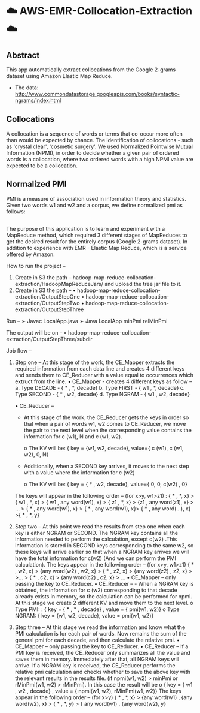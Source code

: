 # ☁️ AWS-EMR-Collocation-Extraction ☁️

## Abstract
This app automatically extract collocations from the Google 2-grams dataset using Amazon Elastic Map Reduce.
- The data: http://www.commondatastorage.googleapis.com/books/syntactic-ngrams/index.html

## Collocations
A collocation is a sequence of words or terms that co-occur more often than would be expected by chance. The identification of collocations - such as 'crystal clear', 'cosmetic surgery'.
We used Normalized Pointwise Mutual Information (NPMI), in order to decide whether a given pair of ordered words is a collocation, where two ordered words with a high NPMI value are expected to be a collocation.

## Normalized PMI
PMI is a measure of association used in information theory and statistics.
Given two words w1 and w2 and a corpus, we define normalized pmi as follows:

## 
The purpose of this application is to learn and experiment with a MapReduce method, which required 3 different
stages of MapReduces to get the desired result for the entirely corpus (Google 2-grams dataset).
In addition to experience with EMR - Elastic Map Reduce, which is a service offered by Amazon.


How to run the project –
1. Create in S3 the path – hadoop-map-reduce-collocation-extraction/HadoopMapReduceJars/ and upload the tree jar file to it.
2. Create in S3 the path – 
  • hadoop-map-reduce-collocation-extraction/OutputStepOne
  • hadoop-map-reduce-collocation-extraction/OutputStepTwo
  • hadoop-map-reduce-collocation-extraction/OutputStepThree
  
Run – 
  ➢ Javac LocalApp.java 
  ➢ Java LocalApp minPmi relMinPmi
  
The output will be on –
  • hadoop-map-reduce-collocation-extraction/OutputStepThree/subdir
  
Job flow –
1. Step one –
  At this stage of the work, the CE_Mapper extracts the required information from each data line and creates 4 different keys and sends   them to CE_Reducer with a value equal to occurrences which extruct from the line.
    • CE_Mapper - creates 4 different keys as follow –
      a. Type DECADE - { * , *, decade} 
      b. Type FIRST - { w1 , *, decade} 
      c. Type SECOND - { * , w2, decade} 
      d. Type NGRAM - { w1 , w2, decade}
      
    • CE_Reducer – 
      - At this stage of the work, the CE_Reducer gets the keys in order so that when a
        pair of words w1, w2 comes to CE_Reducer, we move the pair to the next level when the corresponding value contains the                   information for c (w1), N and c (w1, w2).  
        
        o The KV will be: { key = {w1, w2, decade}, value={ c (w1), c (w1, w2), 0, N}
        
      - Additionally, when a SECOND key arrives, it moves to the next step with a value where the information for c (w2)
      
        o The KV will be: { key = { * , w2, decade}, value={ 0, 0, c(w2) , 0}
        
      The keys will appear in the following order – (for x>y, w1>z1) :
      { * , *, x} > { w1 , *, x} > { w1 , any word(w1), x} > { z1 , *, x} > {z1 , any word(z1), x} > … > { * , any word(w1), x} >
      { * , any word(w1), x}> { * , any word(…), x} >{ * , *, y}
      
2. Step two – At this point we read the results from step one when each key is either NGRAM or SECOND. The NGRAM key contains all the information needed to perform the calculation, except c(w2) .This information is stored in SECOND keys corresponding to the same w2, so these keys will arrive earlier so that when a NGRAM key arrives we will have the total information for c(w2) (And we can perform the PMI calculation).
The keys appear in the following order – (for x>y, w1>z1) { * , w2, x} > {any word(w2) , w2, x} > { * , z2, x} > {any word(z2) , z2, x} > >… > { * , c2, x} > {any word(c2) , c2, x} > …
• CE_Mapper – only passing the key to CE_Reducer.
• CE_Reducer – - When a NGRAM key is obtained, the information for c (w2) corresponding to that decade already exists in memory, so the calculation can be performed for npmi. At this stage we create 2 different KV and move them to the next level.
o Type PMI: : { key = { * , * , decade} , value = { pmi(w1, w2)} o Type NGRAM: { key = {w1, w2, decade}, value = pmi(w1, w2)}
3. Step three – At this stage we read the information and know what the PMI calculation is for each pair of words. Now remains the sum of the general pmi for each decade, and then calculate the relative pmi.
• CE_Mapper – only passing the key to CE_Reducer.
• CE_Reducer – If a PMI key is received, the CE_Reducer only summarizes all the value and saves them in memory. Immediately after that, all NGRAM keys will arrive.
If a NGRAM key is received, the CE_Reducer performs the relative pmi calculation and checks whether to save the above key with the relevant results in the results file. (if npmi(w1, w2) > minPmi or rMinPmi(w1, w2) > rMinPmi). In this case the result will be o { key = { w1 , w2 , decade} , value = { npmi(w1, w2), rMinPmi(w1, w2)}
The keys appear in the following order – (for x>y) { * , *, x} > {any word(w1) , {any word(w2), x} > { * , *, y} > { any word(w1) , {any word(w2),
y}
